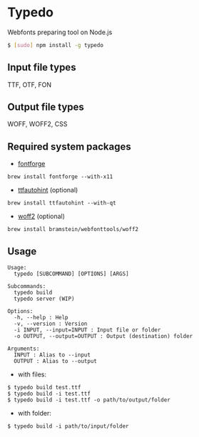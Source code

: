 # Typedo

Webfonts preparing tool on Node.js

```sh
$ [sudo] npm install -g typedo
```

## Input file types

TTF, OTF, FON

## Output file types

WOFF, WOFF2, CSS

## Required system packages

* [fontforge](http://fontforge.github.io)

```
brew install fontforge --with-x11
```

* [ttfautohint](http://www.freetype.org/ttfautohint/doc/ttfautohint.html#compilation-and-installation) (optional)

```
brew install ttfautohint --with-qt
```

* [woff2](https://github.com/google/woff2) (optional)

```
brew install bramstein/webfonttools/woff2
```

## Usage

```
Usage:
  typedo [SUBCOMMAND] [OPTIONS] [ARGS]

Subcommands:
  typedo build
  typedo server (WIP)

Options:
  -h, --help : Help
  -v, --version : Version
  -i INPUT, --input=INPUT : Input file or folder
  -o OUTPUT, --output=OUTPUT : Output (destination) folder

Arguments:
  INPUT : Alias to --input
  OUTPUT : Alias to --output
```

* with files:

```
$ typedo build test.ttf
$ typedo build -i test.ttf
$ typedo build -i test.ttf -o path/to/output/folder
```

* with folder:

```
$ typedo build -i path/to/input/folder
```